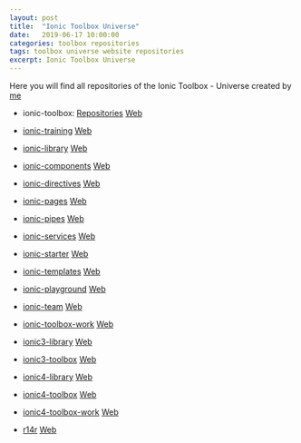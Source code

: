 ```yaml
---
layout: post
title:  "Ionic Toolbox Universe"
date:   2019-06-17 10:00:00
categories: toolbox repositories
tags: toolbox universe website repositories
excerpt: Ionic Toolbox Universe
---
```



Here you will find all repositories of the Ionic Toolbox - Universe created by [me](https://r14r.github.io)

- ionic-toolbox: [Repositories](https://github.com/ionic-toolbox) [Web](https://ionic-toolbox.github.io)
- [ionic-training](https://github.com/ionic-training) [Web](https://github.com/ionic-training)

- [ionic-library](https://github.com/ionic-library) [Web](https://github.com/ionic-library)
- [ionic-components](https://github.com/ionic-components) [Web](https://github.com/ionic-components)
- [ionic-directives](https://github.com/ionic-directives) [Web](https://github.com/ionic-directives)
- [ionic-pages](https://github.com/ionic-pages) [Web](https://github.com/ionic-pages)
- [ionic-pipes](https://github.com/ionic-pipes) [Web](https://github.com/ionic-pipes)

- [ionic-services](https://github.com/ionic-services) [Web](https://github.com/ionic-services)
- [ionic-starter](https://github.com/ionic-starter) [Web](https://github.com/ionic-starter)
- [ionic-templates](https://github.com/ionic-templates) [Web](https://github.com/ionic-templates)

- [ionic-playground](https://github.com/ionic-playground) [Web](https://github.com/ionic-playground)

- [ionic-team](https://github.com/ionic-team) [Web](https://github.com/ionic-team)

- [ionic-toolbox-work](https://github.com/ionic-toolbox-work) [Web](https://github.com/ionic-toolbox-work)
- [ionic3-library](https://github.com/ionic3-library) [Web](https://github.com/ionic3-library)
- [ionic3-toolbox](https://github.com/ionic3-toolbox) [Web](https://github.com/ionic3-toolbox)
- [ionic4-library](https://github.com/ionic4-library) [Web](https://github.com/ionic4-library)
- [ionic4-toolbox](https://github.com/ionic4-toolbox) [Web](https://github.com/ionic4-toolbox)
- [ionic4-toolbox-work](https://github.com/ionic4-toolbox-work) [Web](https://github.com/ionic4-toolbox-work)

- [r14r](https://github.com/r14r) [Web](https://github.com/r14r)